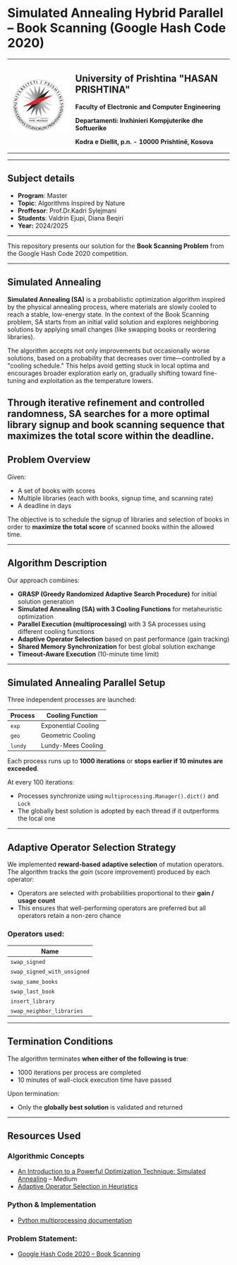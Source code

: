 # **Simulated Annealing Hybrid Parallel – Book Scanning (Google Hash Code 2020)**
<table>
  <tr>
   <td>
     <img src="Images/uni-logo.png" alt="University Logo" width="200" >
    </td>
    <td>
      <h2>University of Prishtina "HASAN PRISHTINA"</h2>
      <p><strong>Faculty of Electronic and Computer Engineering</p>
      <p><strong>Departamenti: </strong> Inxhinieri Kompjuterike dhe Softuerike</p>
      <p><strong>Kodra e Diellit, p.n. - 10000 Prishtinë, Kosova</string>
    </td>
   
  </tr>
</table>
  

---

## Subject details
- **Program**: Master
- **Topic**: Algorithms Inspired by Nature
- **Proffesor**: Prof.Dr.Kadri Sylejmani
- **Students**: Valdrin Ejupi, Diana Beqiri 
- **Year:** 2024/2025
---

This repository presents our solution for the **Book Scanning Problem** from the Google Hash Code 2020 competition.

---
## Simulated Annealing
**Simulated Annealing (SA)** is a probabilistic optimization algorithm inspired by the physical annealing process, where materials are slowly cooled to reach a stable, low-energy state. In the context of the Book Scanning problem, SA starts from an initial valid solution and explores neighboring solutions by applying small changes (like swapping books or reordering libraries).

The algorithm accepts not only improvements but occasionally worse solutions, based on a probability that decreases over time—controlled by a "cooling schedule." This helps avoid getting stuck in local optima and encourages broader exploration early on, gradually shifting toward fine-tuning and exploitation as the temperature lowers.

Through iterative refinement and controlled randomness, SA searches for a more optimal library signup and book scanning sequence that maximizes the total score within the deadline.
---

## Problem Overview

Given:
- A set of books with scores
- Multiple libraries (each with books, signup time, and scanning rate)
- A deadline in days

The objective is to schedule the signup of libraries and selection of books in order to **maximize the total score** of scanned books within the allowed time.

---

## Algorithm Description

Our approach combines:

- **GRASP (Greedy Randomized Adaptive Search Procedure)** for initial solution generation
- **Simulated Annealing (SA) with 3 Cooling Functions** for metaheuristic optimization
- **Parallel Execution (multiprocessing)** with 3 SA processes using different cooling functions
- **Adaptive Operator Selection** based on past performance (gain tracking)
- **Shared Memory Synchronization** for best global solution exchange
- **Timeout-Aware Execution** (10-minute time limit)
---
##  Simulated Annealing Parallel Setup
Three independent processes are launched:

| Process | Cooling Function         |
|---------|--------------------------|
| `exp`   | Exponential Cooling      |
| `geo`   | Geometric Cooling        |
| `lundy` | Lundy-Mees Cooling       |

Each process runs up to **1000 iterations** or **stops earlier if 10 minutes are exceeded**.

At every 100 iterations:
- Processes synchronize using `multiprocessing.Manager().dict()` and `Lock`
- The globally best solution is adopted by each thread if it outperforms the local one

---

##  Adaptive Operator Selection Strategy

We implemented **reward-based adaptive selection** of mutation operators.  
The algorithm tracks the *gain* (score improvement) produced by each operator:

- Operators are selected with probabilities proportional to their **gain / usage count**
- This ensures that well-performing operators are preferred but all operators retain a non-zero chance

### Operators used:

| Name                     |
|--------------------------|
| `swap_signed`            |
| `swap_signed_with_unsigned`|
| `swap_same_books`        |
| `swap_last_book`         |
| `insert_library`         |
| `swap_neighbor_libraries`|

---

## Termination Conditions

The algorithm terminates **when either of the following is true**:
- 1000 iterations per process are completed
- 10 minutes of wall-clock execution time have passed

Upon termination:
- Only the **globally best solution** is validated and returned
---
## Resources Used

### Algorithmic Concepts
- [An Introduction to a Powerful Optimization Technique: Simulated Annealing](https://medium.com/data-science/an-introduction-to-a-powerful-optimization-technique-simulated-annealing-87fd1e3676dd) – Medium
- [Adaptive Operator Selection in Heuristics](https://hal.science/hal-00349087v2/document)

### Python & Implementation
- [Python multiprocessing documentation](https://docs.python.org/3/library/multiprocessing.html)

### Problem Statement:
- [Google Hash Code 2020 – Book Scanning](https://github.com/Elzawawy/hashcode-book-scanning/blob/master/BookScanningProblem.pdf)
